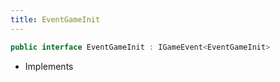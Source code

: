 ```yaml
---
title: EventGameInit
---
```


```csharp
public interface EventGameInit : IGameEvent<EventGameInit>
```

- Implements

